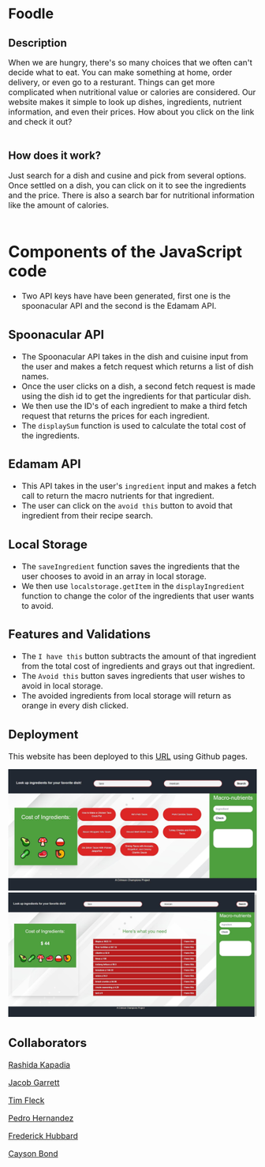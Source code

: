 # Foodle

## Description
<font size = '3'>
When we are hungry, there's so many choices that we often can't decide what to eat. 
You can make something at home, order delivery, or even go to a resturant.
Things can get more complicated when nutritional value or calories are considered. 
Our website makes it simple to look up dishes, ingredients, nutrient information, and even their prices. 
How about you click on the link and check it out?
</font> <br></br>

## How does it work?

<font size = '3'>
Just search for a dish and cusine and pick from several options. 
Once settled on a dish, you can click on it to see the ingredients and the price.
There is also a search bar for nutritional information like the amount of calories. 
 <br></br>

 # Components of the JavaScript code

- Two API keys have have been generated, first one is the spoonacular API and the second is the Edamam API.

## Spoonacular API
- The Spoonacular API takes in the dish and cuisine input from the user and makes a fetch request which returns a list of dish names.
- Once the user clicks on a dish, a second fetch request is made using the dish id to get the ingredients for that particular dish.
- We then use the ID's of each ingredient to make a third fetch request that returns the prices for each ingredient. 
- The `displaySum` function is used to calculate the total cost of the ingredients.

## Edamam API
- This API takes in the user's `ingredient` input and makes a fetch call to return the macro nutrients for that ingredient.
- The user can click on the `avoid this` button to avoid that ingredient from their recipe search.

## Local Storage
- The `saveIngredient` function saves the ingredients that the user chooses to avoid in an array in local storage. 
- We then use `localstorage.getItem` in the `displayIngredient` function to change the color of the ingredients that user wants to avoid.


## Features and Validations

- The `I have this` button subtracts the amount of that ingredient from the total cost of ingredients and grays out that ingredient.
- The `Avoid this` button saves ingredients that user wishes to avoid in local storage.
- The avoided ingredients from local storage will return as orange in every dish clicked.


## Deployment

This website has been deployed to this [URL](https://rashida53.github.io/project-one) using Github pages.




![Website Picture](./assets/images/Foodies1.JPG)
![Website Picture](./assets/images/Foodies2.JPG)

## Collaborators

<font size = '3'>

[Rashida Kapadia](https://github.com/rashida53)

[Jacob Garrett](https://github.com/Jake3399)

[Tim Fleck](https://github.com/Chuca78)

[Pedro Hernandez](https://github.com/PedroHzd)

[Frederick Hubbard](https://github.com/f4stfreddy)

[Cayson Bond](https://github.com/C-Bond21)

</font>
